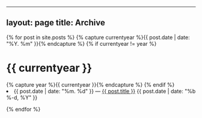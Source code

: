 ---
layout: page
title: Archive
----





{% for post in site.posts %}
{% capture currentyear %}{{ post.date | date: "%Y. %m" }}{% endcapture %}
{% if currentyear != year %}

  <h1>{{ currentyear }}</h1>
    {% capture year %}{{ currentyear }}{% endcapture %}
  {% endif %}

  <li>{{ post.date | date: "%m. %d" }} — <a href="{{ post.url }}">{{ post.title }}</a>     <span class="post-date">{{ post.date | date: "%b %-d, %Y" }}</span> </li>
      

{% endfor %}

